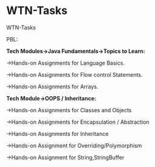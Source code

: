 # WTN-Tasks
WTN-Tasks

PBL:

**Tech Modules->Java Fundamentals->Topics to Learn:**

->Hands-on Assignments for Language Basics.

->Hands-on Assignments for Flow control Statements.

->Hands-on Assignments for Arrays.


**Tech Module->OOPS / Inheritance:**

->Hands-on Assignments for Classes and Objects

->Hands-on Assignments for Encapsulation / Abstraction

->Hands-on Assignments for Inheritance

->Hands-on Assignment for  Overriding/Polymorphism

->Hands-on Assignment for String,StringBuffer
